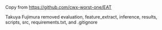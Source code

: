 Copy from https://github.com/cwx-worst-one/EAT

Takuya Fujimura removed evaluation, feature_extract, inference, results, scripts, src, requirements.txt, and .gitignore
